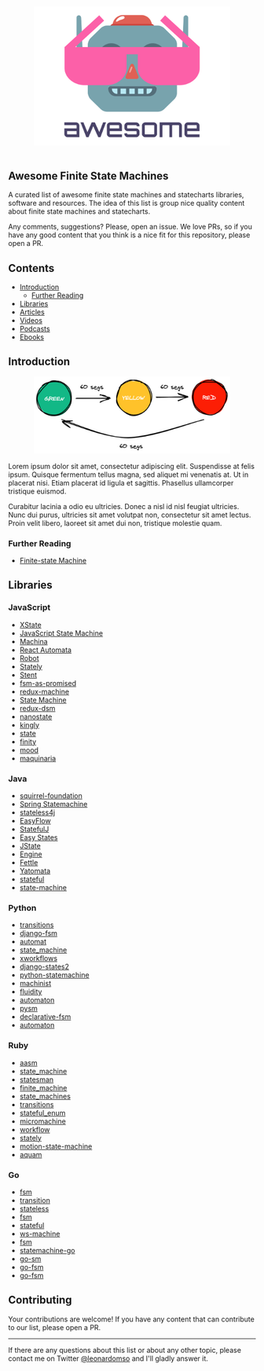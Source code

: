 <p align="center">
  <br>
  <img width="400" src="./assets/robot-awesome.svg" alt="logo of awesome-fsm repository">
  <br>
  <br>
</p>


## Awesome Finite State Machines

A curated list of awesome finite state machines and statecharts libraries, software and resources. The idea of this list is group nice quality content about finite state machines and statecharts. 

Any comments, suggestions? Please, open an issue. We love PRs, so if you have any good content that you think is a nice fit for this repository, please open a PR. 

## Contents

- [Introduction](#introduction)
    - [Further Reading](#further-reading)
- [Libraries](#libraries)
- [Articles](#articles)
- [Videos](#videos)
- [Podcasts](#podcasts)
- [Ebooks](#ebooks)

## Introduction

<p align="center">
  <img width="400" src="./assets/traffic-light-state-machine-example.png" alt="traffic light finite state machine example">
</p>

Lorem ipsum dolor sit amet, consectetur adipiscing elit. Suspendisse at felis ipsum. Quisque fermentum tellus magna, sed aliquet mi venenatis at. Ut in placerat nisi. Etiam placerat id ligula et sagittis. Phasellus ullamcorper tristique euismod. 

Curabitur lacinia a odio eu ultricies. Donec a nisl id nisl feugiat ultricies. Nunc dui purus, ultricies sit amet volutpat non, consectetur sit amet lectus. Proin velit libero, laoreet sit amet dui non, tristique molestie quam. 

### Further Reading

- [Finite-state Machine](https://en.wikipedia.org/wiki/Finite-state_machine)

## Libraries

### JavaScript

* [XState](https://github.com/davidkpiano/xstate)
* [JavaScript State Machine](https://github.com/jakesgordon/javascript-state-machine)
* [Machina](https://github.com/ifandelse/machina.js)
* [React Automata](https://github.com/MicheleBertoli/react-automata)
* [Robot](https://github.com/matthewp/robot)
* [Stately](https://github.com/fschaefer/Stately.js)
* [Stent](https://github.com/krasimir/stent)
* [fsm-as-promised](https://github.com/vstirbu/fsm-as-promised)
* [redux-machine](https://github.com/mheiber/redux-machine)
* [State Machine](https://github.com/davestewart/javascript-state-machine)
* [redux-dsm](https://github.com/ericelliott/redux-dsm)
* [nanostate](https://github.com/choojs/nanostate)
* [kingly](https://github.com/brucou/kingly)
* [state](https://github.com/steelbreeze/state)
* [finity](https://github.com/nickuraltsev/finity)
* [mood](https://github.com/bredele/mood)
* [maquinaria](https://github.com/tomas2387/maquinaria)

### Java

* [squirrel-foundation](https://github.com/hekailiang/squirrel)
* [Spring Statemachine](https://github.com/spring-projects/spring-statemachine)
* [stateless4j](https://github.com/stateless4j/stateless4j)
* [EasyFlow](https://github.com/Beh01der/EasyFlow)
* [StatefulJ](https://github.com/statefulj/statefulj)
* [Easy States](https://github.com/j-easy/easy-states)
* [JState](https://github.com/UnquietCode/JState)
* [Engine](https://github.com/doridori/Engine)
* [Fettle](https://github.com/thehiflyer/Fettle)
* [Yatomata](https://github.com/camelot-framework/yatomata)
* [stateful](https://github.com/zevada/stateful)
* [state-machine](https://github.com/davidmoten/state-machine)

### Python

* [transitions](https://github.com/pytransitions/transitions)
* [django-fsm](https://github.com/viewflow/django-fsm)
* [automat](https://github.com/glyph/automat)
* [state_machine](https://github.com/jtushman/state_machine)
* [xworkflows](https://github.com/rbarrois/xworkflows)
* [django-states2](https://github.com/vikingco/django-states2)
* [python-statemachine](https://github.com/fgmacedo/python-statemachine)
* [machinist](https://github.com/ScatterHQ/machinist)
* [fluidity](https://github.com/nsi-iff/fluidity)
* [automaton](https://github.com/openstack/automaton)
* [pysm](https://github.com/pgularski/pysm)
* [declarative-fsm](https://github.com/thomasquintana/declarative-fsm)
* [automaton](https://github.com/nazavode/automaton)

### Ruby

* [aasm](https://github.com/aasm/aasm)
* [state_machine](https://github.com/pluginaweek/state_machine)
* [statesman](https://github.com/gocardless/statesman)
* [finite_machine](https://github.com/piotrmurach/finite_machine)
* [state_machines](https://github.com/state-machines/state_machines)
* [transitions](https://github.com/troessner/transitions)
* [stateful_enum](https://github.com/amatsuda/stateful_enum)
* [micromachine](https://github.com/soveran/micromachine)
* [workflow](https://github.com/ryan-allen/workflow)
* [stately](https://github.com/rtwomey/stately)
* [motion-state-machine](https://github.com/opyh/motion-state-machine)
* [aquam](https://github.com/emancu/aquam)

### Go

* [fsm](https://github.com/looplab/fsm)
* [transition](https://github.com/qor/transition)
* [stateless](https://github.com/qmuntal/stateless)
* [fsm](https://github.com/ryanfaerman/fsm)
* [stateful](https://github.com/bykof/stateful)
* [ws-machine](https://github.com/aglyzov/ws-machine)
* [fsm](https://github.com/dyrkin/fsm)
* [statemachine-go](https://github.com/Gurpartap/statemachine-go)
* [go-sm](https://github.com/calebwin/go-sm)
* [go-fsm](https://github.com/theckman/go-fsm)
* [go-fsm](https://github.com/igorrius/go-fsm)

## Contributing

Your contributions are welcome! If you have any content that can contribute to our list, please open a PR.

- - -

If there are any questions about this list or about any other topic, please contact me on Twitter  [@leonardomso](https://twitter.com/leonardomso) and I'll gladly answer it.
